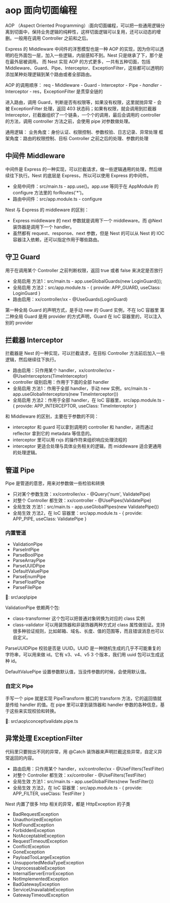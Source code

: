# aop 面向切面编程

AOP （Aspect Oriented Programming）:面向切面编程，可以把一些通用逻辑分离到切面中，保持业务逻辑的纯粹性，这样切面逻辑可以复用，还可以动态的增删。一般用在调用 Controller 之前和之后。

Express 的 Middleware 中间件的洋葱模型也是一种 AOP 的实现，因为你可以透明的在外面包一层，加入一些逻辑，内层感知不到。Nest 只是继承了下，那个是在最外层被调用。
而 Nest 实现 AOP 的方式更多，一共有五种切面，包括 Middleware、Guard、Pipe、Interceptor、ExceptionFilter，这些都可以透明的添加某种处理逻辑到某个路由或者全部路由。

AOP 的调用顺序： req - Middleware - Guard - Interceptor - Pipe - *handler* - Interceptor - res，ExceptionFilter 是贯穿全链的

进入路由，调用 Guard，判断是否有权限等，如果没有权限，这里就抛异常 - 会被 ExceptionFilter 处理，返回 403 状态码；如果有权限，就会调用到拦截器 Interceptor，拦截器组织了一个链条，一个个的调用，最后会调用的 controller 的方法，调用 controller 方法之前，会使用 pipe 对参数做处理。

通用逻辑：
业务角度：身份认证、权限控制、参数校验、日志记录、异常处理
框架角度：路由的权限控制、目标 Controller 之前之后的处理、参数的处理

## 中间件 Middleware

中间件是 Express 的一种实现，可以拦截请求，做一些逻辑通用的处理，然后继续往下执行。Nest 的底层是 Express，所以可以使用 Express 的中间件。

- 全局中间件：src/main.ts - app.use()。app.use 等同于在 AppModule 的 configure 方法里的 forRoutes('*')。
- 路由中间件：src/app.module.ts - configure

Nest 与 Express 的 middleware 的区别：
- Express middleware 的 next 参数就是调用下一个 middleware。而 @Next 装饰器是调用下一个 handler。
- 虽然都有 request、response、next 参数，但是 Nest 的可以从 Nest 的 IOC 容器注入依赖，还可以指定作用于哪些路由。

## 守卫 Guard

用于在调用某个 Controller 之前判断权限，返回 true 或者 false 来决定是否放行

- 全局启用 方法1：src/main.ts - app.useGlobalGuards(new LoginGuard());
- 全局启用 方法2：src/app.module.ts - { provide: APP_GUARD, useClass: LoginGuard }
- 路由启用：xx/controller/xx - @UseGuards(LoginGuard)

第一种全局 Guard 的声明方式，是手动 new 的 Guard 实例，不在 IoC 容器里
第二种全局 Guard 是用 provider 的方式声明，Guard 在 IoC 容器里的，可以注入别的 provider

## 拦截器 Interceptor

拦截器是 Nest 的一种实现，可以拦截请求，在目标 Controller 方法前后加入一些逻辑，然后继续往下执行。

- 路由启用：只作用某个 handler，xx/controller/xx - @UseInterceptors(TimeInterceptor)
- controller 级别启用：作用于下面的全部 handler 
- 全局启用 方法1：作用于全部 handler，手动 new 实例，src/main.ts - app.useGlobalInterceptors(new TimeInterceptor())
- 全局启用 方法2：作用于全部 handler，在 IoC 容器里，src/app.module.ts - { provide: APP_INTERCEPTOR, useClass: TimeInterceptor }

和 Middleware 的区别，主要在于参数的不同：
- interceptor 和 guard 可以拿到调用的 controller 和 handler，进而通过 reflector 拿到它的 metadata 等信息的。
- interceptor 里可以用 rxjs 的操作符来组织响应处理流程的
- interceptor 更适合处理与具体业务相关的逻辑，而 middleware 适合更通用的处理逻辑。

## 管道 Pipe

Pipe 是管道的意思，用来对参数做一些检验和转换

- 只对某个参数生效：xx/controller/xx - @Query('num', ValidatePipe)
- 对整个 Controller 都生效：xx/controller - @UsePipes(ValidatePipe)
- 全局生效 方法1：src/main.ts - app.useGlobalPipes(new ValidatePipe())
- 全局生效 方法2，在 IoC 容器里：src/app.module.ts - { provide: APP_PIPE, useClass: ValidatePipe }

### 内置管道

- ValidationPipe
- ParseIntPipe
- ParseBoolPipe
- ParseArrayPipe
- ParseUUIDPipe
- DefaultValuePipe
- ParseEnumPipe
- ParseFloatPipe
- ParseFilePipe

🌰: src\aop\pipe

ValidationPipe 依赖两个包:
- class-transformer 这个包可以把普通对象转换为对应的 class 实例
- class-validator 可以用装饰器和非装饰器两种方式对 class 属性做验证。支持很多种验证规则，比如邮箱、域名、长度、值的范围等，而且错误消息也可以自定义。

ParseUUIDPipe 校验是否是 UUID。UUID 是一种随机生成的几乎不可能重复的字符串，可以用来做 id。它有 v3、v4、v5 3 个版本，我们用 uuid 包可以生成这种 id。

DefaultValuePipe 设置参数默认值，当没传参数的时候，会使用默认值。

### 自定义 Pipe

手写一个 pipe 就是实现 PipeTransform 接口的 transform 方法，它的返回值就是传给 handler 的值。在 pipe 里可以拿到装饰器和 handler 参数的各种信息，基于这些来实现校验和转换。

🌰: src\aop\concept\validate.pipe.ts

## 异常处理 ExceptionFilter

代码里只要抛出不同的异常，用 @Catch 装饰器来声明拦截这些异常，自定义异常返回的内容。

- 路由启用：只作用某个 handler，xx/controller/xx - @UseFilters(TestFilter)
- 对整个 Controller 都生效：xx/controller - @UseFilters(TestFilter)
- 全局生效 方法1：src/main.ts - app.useGlobalFilters(new TestFilter())
- 全局生效 方法2，在 IoC 容器里：src/app.module.ts - { provide: APP_FILTER, useClass: TestFilter }

Nest 内置了很多 http 相关的异常，都是 HttpException 的子类

- BadRequestException
- UnauthorizedException
- NotFoundException
- ForbiddenException
- NotAcceptableException
- RequestTimeoutException
- ConflictException
- GoneException
- PayloadTooLargeException
- UnsupportedMediaTypeException
- UnprocessableException
- InternalServerErrorException
- NotImplementedException
- BadGatewayException
- ServiceUnavailableException
- GatewayTimeoutException
